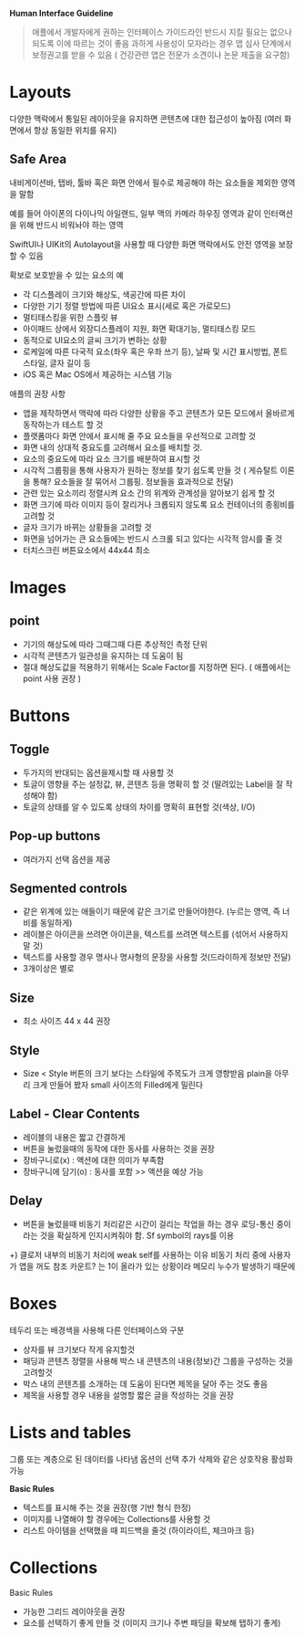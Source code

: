 **Human Interface Guideline**

> 애플에서 개발자에게 권하는 인터페이스 가이드라인
> 반드시 지킬 필요는 없으나 되도록 이에 따르는 것이 좋음
> 과하게 사용성이 모자라는 경우 앱 심사 단계에서 보정권고를 받을 수 있음
> ( 건강관련 앱은 전문가 소견이나 논문 제출을 요구함)

# Layouts

다양한 맥락에서 통일된 레이아웃을 유지하면 콘텐츠에 대한 접근성이 높아짐
(여러 화면에서 항상 동일한 위치를 유지)

## Safe Area
내비게이션바, 탭바, 툴바 혹은 화면 안에서 필수로 제공해야 하는 요소들을 제외한 영역을 말함

예를 들어 아이폰의 다이나믹 아일랜드, 일부 맥의 카메라 하우징 영역과 같이 인터랙션을 위해 반드시 비워놔야 하는 영역

SwiftUI나 UIKit의 Autolayout을 사용할 때 다양한 화면 맥락에서도 안전 영역을 보장할 수 있음

확보로 보호받을 수 있는 요소의 예
- 각 디스플레이 크기와 해상도, 색공간에 따른 차이
- 다양한 기기 정렬 방법에 따른 UI요소 표시(세로 혹은 가로모드)
- 멀티태스킹을 위한 스플릿 뷰
- 아이패드 상에서 외장디스플레이 지원, 화면 확대기능, 멀티태스킹 모드
- 동적으로 UI요소의 글씨 크기가 변하는 상황
- 로케일에 따른 다국적 요소(좌우 혹은 우좌 쓰기 등), 날짜 및 시간 표시방법, 폰트 스타일, 글자 길이 등
- iOS 혹은 Mac OS에서 제공하는 시스템 기능

애플의 권장 사항
- 앱을 제작하면서 맥락에 따라 다양한 상황을 주고 콘텐츠가 모든 모드에서 올바르게 동작하는가 테스트 할 것
- 플랫폼마다 화면 안에서 표시해 줄 주요 요소들을 우선적으로 고려할 것
- 화면 내의 상대적 중요도를 고려해서 요소를 배치할 것.
- 요소의 중요도에 따라 요소 크기를 배분하여 표시할 것
- 시각적 그룹핑을 통해 사용자가 원하는 정보를 찾기 쉽도록 만들 것 ( 게슈탈트 이론을 통해? 요소들을 잘 묶어서 그룹핑. 정보들을 효과적으로 전달)
- 관련 있는 요소끼리 정렬시켜 요소 간의 위계와 관계성을 알아보기 쉽게 할 것
- 화면 크기에 따라 이미지 등이 잘리거나 크롭되지 않도록 요소 컨테이너의 종횡비를 고려할 것
- 글자 크기가 바뀌는 상황들을 고려할 것
- 화면을 넘어가는 큰 요소들에는 반드시 스크롤 되고 있다는 시각적 암시를 줄 것
- 터치스크린 버튼요소에서 44x44 최소

# Images
## point
- 기기의 해상도에 따라 그때그때 다른 추상적인 측정 단위
- 시각적 콘텐츠가 일관성을 유지하는 데 도움이 됨
- 절대 해상도값을 적용하기 위해서는 Scale Factor를 지정하면 된다. ( 애플에서는 point 사용 권장 )


# Buttons

## Toggle
- 두가지의 반대되는 옵션을제시할 때 사용할 것
- 토글이 영향을 주는 설정값, 뷰, 콘텐츠 등을 명확히 할 것 (딸려있는 Label을 잘 작성해야 함)
- 토글의 상태를 알 수 있도록 상태의 차이를 명확히 표현할 것(색상, I/O)

## Pop-up buttons
- 여러가지 선택 옵션을 제공


## Segmented controls
- 같은 위계에 있는 애들이기 때문에 같은 크기로 만들어야한다. (누르는 영역, 즉 너비를 동일하게)
- 레이블은 아이콘을 쓰려면 아이콘을, 텍스트를 쓰려면 텍스트를 (섞어서 사용하지 말 것)
- 텍스트를 사용할 경우 명사나 명사형의 문장을 사용할 것(드라이하게 정보만 전달)
- 3개이상은 별로

## Size
- 최소 사이즈 44 x 44  권장

## Style
- Size < Style
버튼의 크기 보다는 스타일에 주목도가 크게 영향받음
plain을 아무리 크게 만들어 봤자  small 사이즈의 Filled에게 밀린다

## Label - Clear Contents
- 레이블의 내용은 짧고 간결하게
- 버튼을 눌렀을때의 동작에 대한 동사를 사용하는 것을 권장
- 장바구니로(x)  : 액션에 대한 의미가 부족함
- 장바구니에 담기(o) : 동사를 포함 >> 액션을 예상 가능

## Delay
- 버튼을 눌렀을때 비동기 처리같은 시간이 걸리는 작업을 하는 경우 로딩-통신 중이라는 것을 확실하게 인지시켜줘야 함. Sf symbol의 rays를 이용

+)
클로저 내부의 비동기 처리에 weak self를 사용하는 이유
비동기 처리 중에 사용자가 앱을 꺼도 참조 카운트? 는 1이 올라가 있는 상황이라 메모리 누수가 발생하기 때문에

# Boxes
테두리 또는 배경색을 사용해 다른 인터페이스와 구분
- 상자를 뷰 크기보다 작게 유지할것
- 패딩과 콘텐츠 정렬을 사용해 박스 내 콘텐츠의 내용(정보)간 그룹을 구성하는 것을 고려할것
- 박스 내의 콘텐츠를 소개하는 데 도움이 된다면 제목을 달아 주는 것도 좋음
- 제목을 사용할 경우 내용을 설명할 짧은 글을 작성하는 것을 권장

# Lists and tables
그룹 또는 계층으로 된 데이터를 나타냄
옵션의 선택 추가 삭제와 같은 상호작용 활성화 가능

 **Basic Rules**
- 텍스트를 표시해 주는 것을 권장(행 기반 형식 한정)
- 이미지를 나열해야 할 경우에는 Collections를 사용할 것
- 리스트 아이템을 선택했을 때 피드백을 줄것 (하이라이트, 체크마크 등)

# Collections

Basic Rules
- 가능한 그리드 레이아웃을 권장
- 요소를 선택하기 좋게 만들 것 (이미지 크기나 주변 패딩을 확보해 탭하기 좋게)

